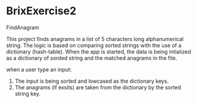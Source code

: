 # BrixExercise2 
FindAnagram


This project finds anagrams in a list of 5 characters long alphanumerical string.
The logic is based on comparing sorted strings with the use of a dictionary (hash-table).
When the app is started, the data is being intialized as a dictionary of sorded string and the matched anagrams in the file.

when a user type an input:
1. The input is being sorted and lowcased as the dictionary keys.
2. The anagrams (if exsits) are taken from the dictionary by the sorted string key.

